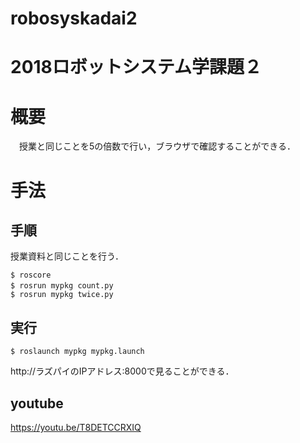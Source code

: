 # robosyskadai2
# 2018ロボットシステム学課題２
# 概要
　授業と同じことを5の倍数で行い，ブラウザで確認することができる．
# 手法
## 手順
授業資料と同じことを行う．
```
$ roscore
$ rosrun mypkg count.py　
$ rosrun mypkg twice.py
```
## 実行
```
$ roslaunch mypkg mypkg.launch 
```
http://ラズパイのIPアドレス:8000で見ることができる．
## youtube
  https://youtu.be/T8DETCCRXIQ
